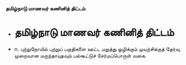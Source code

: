 **தமிழ்நாடு மாணவர் கணினித் திட்டம்**
- # தமிழ்நாடு மாணவர் கணினித் திட்டம்
- n. புற்றுநோயில் புற்றுப் பகுதிகளை ஊட்ட மறுத்து ஒழிக்கும் முயற்சிக்குத் தேர்வு முறைவான மருந்தாயுதவும் பல்கூட்டுச் சேர்மப்பொருள் வகை.


